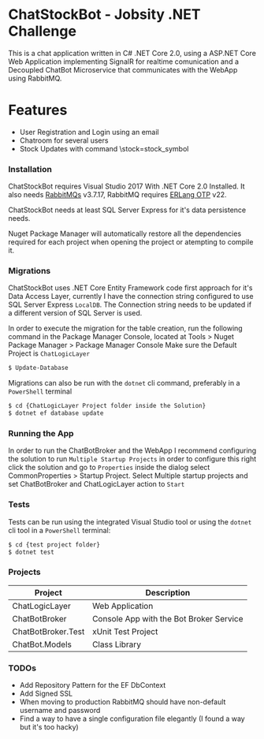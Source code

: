 # ChatStockBot - Jobsity .NET Challenge

This is a chat application written in C# .NET Core 2.0, using a ASP.NET Core Web Application implementing SignalR for realtime comunication and a Decoupled ChatBot Microservice that communicates with the WebApp using RabbitMQ. 
# Features

  - User Registration and Login using an email
  - Chatroom for several users
  - Stock Updates with command \stock=stock_symbol

### Installation

ChatStockBot requires Visual Studio 2017 With .NET Core 2.0 Installed. It also needs [RabbitMQs](https://www.rabbitmq.com/install-windows.html) v3.7.17, RabbitMQ requires [ERLang OTP](https://www.erlang.org/downloads) v22.

ChatStockBot needs at least SQL Server Express for it's data persistence needs.

Nuget Package Manager will automatically restore all the dependencies required for each project when opening the project or atempting to compile it.

### Migrations

ChatStockBot uses .NET Core Entity Framework code first approach for it's Data Access Layer, currently I have the connection string configured to use SQL Server Express `LocalDB`. The Connection string needs to be updated if a different version of SQL Server is used.

In order to execute the migration for the table creation, run the following command in the Package Manager Console, located at Tools > Nuget Package Manager > Package Manager Console
Make sure the Default Project is `ChatLogicLayer`

```sh
$ Update-Database 
```

Migrations can also be run with the `dotnet` cli command, preferably in a `PowerShell` terminal
```sh
$ cd {ChatLogicLayer Project folder inside the Solution}
$ dotnet ef database update
```

### Running the App

In order to run the ChatBotBroker and the WebApp I recommend configuring the solution to run `Multiple Startup Projects` in order to configure this right click the solution and go to `Properties` inside the dialog select CommonProperties > Startup Project. Select Multiple startup projects and set ChatBotBroker and ChatLogicLayer action to `Start`

### Tests

Tests can be run using the integrated Visual Studio tool or using the `dotnet` cli tool in a `PowerShell` terminal:

```sh
$ cd {test project folder}
$ dotnet test
```

### Projects

| Project | Description |
| ------ | ------ |
| ChatLogicLayer | Web Application | 
| ChatBotBroker | Console App with the Bot Broker Service |  
| ChatBotBroker.Test | xUnit Test Project |  
| ChatBot.Models | Class Library |  



### TODOs

 - Add Repository Pattern for the EF DbContext
 - Add Signed SSL
 - When moving to production RabbitMQ should have non-default username and password
 - Find a way to have a single configuration file elegantly (I found a way but it's too hacky)
